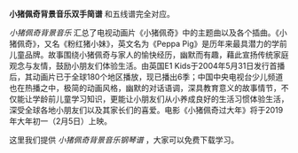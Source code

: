 

**小猪佩奇背景音乐双手简谱** 和五线谱完全对应。

_小猪佩奇背景音乐_ 汇总了电视动画片《小猪佩奇》中的主题曲以及各个插曲。《小猪佩奇》，又名《粉红猪小妹》，英文名为《Peppa
Pig》是历年来最具潜力的学前儿童品牌。故事围绕小猪佩奇与家人的愉快经历，幽默而有趣，藉此宣扬传统家庭观念与友情，鼓励小朋友们体验生活。由英国E1
Kids于2004年5月31日发行首播后，其动画片已于全球180个地区播放，现已播出6季；中国中央电视台少儿频道也在热播之中，极简的动画风格，幽默的对话语调，深具教育意义的故事情节，不仅能让学龄前儿童学习知识，更能让小朋友们从小养成良好的生活习惯体验生活，深受全球各地小朋友们以及其家长们的喜爱。电影《小猪佩奇过大年》将于2019年大年初一（2月5日）上映。

这里我们提供 _小猪佩奇背景音乐钢琴谱_ ，大家可以免费下载学习。

